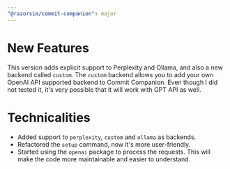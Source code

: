 ```yaml
---
"@razorsim/commit-companion": major
---
```


# New Features
This version adds explicit support to Perplexity and Ollama, and also a new backend called `custom`. The `custom` backend allows you to add your own OpenAI API supported backend to Commit Companion. Even though I did not tested it, it's very possible that it will work with GPT API as well.

# Technicalities

- Added support to `perplexity`, `custom` and `ollama` as backends.
- Refactored the `setup` command, now it's more user-friendly.
- Started using the `openai` package to process the requests. This will make the code more maintainable and easier to understand.
